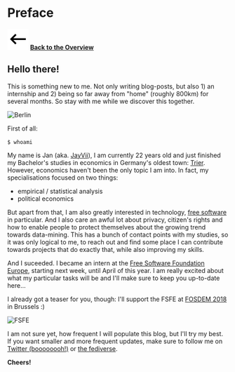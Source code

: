 # Preface

![<-](../img/back.svg) **[Back to the Overview](./index.html)**

## Hello there!

This is something new to me. Not only writing blog-posts, but also 1) an internship and 2) being so far away from "home" (roughly 800km) for several months. So stay with me while we discover this together.

![Berlin](https://upload.wikimedia.org/wikipedia/commons/thumb/e/ec/Flag_of_Berlin.svg/200px-Flag_of_Berlin.svg.png)

First of all:

    $ whoami

My name is Jan (aka. [JayVii](https://www.jayvii.de)), I am currently 22 years old and just finished my Bachelor's studies in economics in Germany's oldest town: [Trier](https://www.openstreetmap.org/node/31941291). However, economics haven't been the only topic I am into. In fact, my specialisations focused on two things:

* empirical / statistical analysis
* political economics

But apart from that, I am also greatly interested in technology, [free software](https://www.gnu.org/philosophy/free-sw.html) in particular. And I also care an awful lot about privacy, citizen's rights and how to enable people to protect themselves about the growing trend towards data-mining. This has a bunch of contact points with my studies, so it was only logical to me, to reach out and find some place I can contribute towards projects that do exactly that, while also improving my skills.

And I suceeded. I became an intern at the [Free Software Foundation Europe](https://fsfe.org/), starting next week, until April of this year. I am really excited about what my particular tasks will be and I'll make sure to keep you up-to-date here...

I already got a teaser for you, though: I'll support the FSFE at [FOSDEM 2018](https://fosdem.org/2018/) in Brussels :)

![FSFE](https://fsfe.org/graphics/logo_transparent.png)

I am not sure yet, how frequent I will populate this blog, but I'll try my best. If you want smaller and more frequent updates, make sure to follow me on [Twitter (boooooooh!)](https://twitter.com/JayVii_de) or [the fediverse](https://mastodon.social/@JayVii_de).

**Cheers!**
